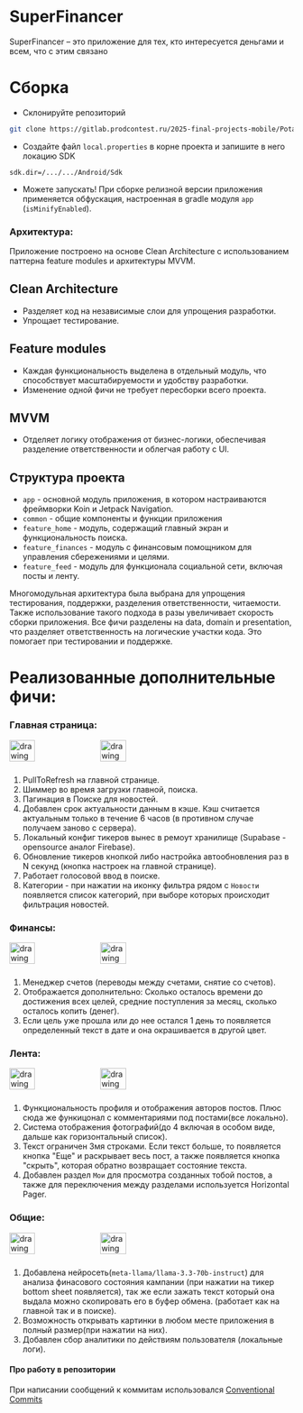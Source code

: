 # SuperFinancer
SuperFinancer – это приложение для тех, кто интересуется деньгами и всем, что с этим связано

# Сборка

- Склонируйте репозиторий

```bash
git clone https://gitlab.prodcontest.ru/2025-final-projects-mobile/PotaninPM.git
```
- Создайте файл `local.properties` в корне проекта и запишите в него локацию SDK

```properties
sdk.dir=/.../.../Android/Sdk
```

- Можете запускать!
При сборке релизной версии приложения применяется обфускация, настроенная в gradle модуля `app` (`isMinifyEnabled`).

### Архитектура:

Приложение построено на основе Clean Architecture с использованием паттерна feature modules и архитектуры MVVM.

## Clean Architecture

- Разделяет код на независимые слои для упрощения разработки.
- Упрощает тестирование.

## Feature modules

- Каждая функциональность выделена в отдельный модуль, что способствует масштабируемости и удобству разработки.
- Изменение одной фичи не требует пересборки всего проекта.

## MVVM

- Отделяет логику отображения от бизнес-логики, обеспечивая разделение ответственности и облегчая работу с UI.

## Структура проекта

- `app` -  основной модуль приложения, в котором настраиваются фреймворки Koin и Jetpack Navigation.
- `common` - общие компоненты и функции приложения
- `feature_home` - модуль, содержащий главный экран и функциональность поиска.
- `feature_finances` - модуль с финансовым помощником для управления сбережениями и целями.
- `feature_feed` - модуль для функционала социальной сети, включая посты и ленту.

Многомодульная архитектура была выбрана для упрощения тестирования, поддержки, разделения ответственности, читаемости. Также использование такого подхода в разы увеличивает скорость сборки приложения. Все фичи разделены на data, domain и presentation, что разделяет ответственность на логические участки кода. Это помогает при тестировании и поддержке.

# Реализованные дополнительные фичи:

### Главная страница:
<div style="display: flex; flex-wrap: wrap;">
    <img src="screenshots/home_screen_dark.png" alt="drawing" style="width: 30%; height: auto; margin-bottom: 10px;"/>
    <img src="screenshots/home_screen_light.png" alt="drawing" style="width: 30%; height: auto; margin-bottom: 10px; margin-left: 10px"/>
</div>

1. PullToRefresh на главной странице.
2. Шиммер во время загрузки главной, поиска.
3. Пагинация в Поиске для новостей.
4. Добавлен срок актуальности данным в кэше. Кэш считается актуальным только в течение 6 часов (в противном случае получаем заново с сервера).
5. Локальный конфиг тикеров вынес в ремоут хранилище (Supabase - opensource аналог Firebase).
6. Обновление тикеров кнопкой либо настройка автообновления раз в N секунд (кнопка настроек на главной странице).
7. Работает голосовой ввод в поиске.
8. Категории - при нажатии на иконку фильтра рядом с `Новости` появляется список категорий, при выборе которых происходит фильтрация новостей.
### Финансы:
<div style="display: flex; flex-wrap: wrap;">
    <img src="screenshots/finances_stat.png" alt="drawing" style="width: 30%; height: auto; margin-bottom: 10px;"/>
    <img src="screenshots/finances_operations.png" alt="drawing" style="width: 30%; height: auto; margin-bottom: 10px; margin-left: 10px; margin-left: 10px"/>
</div>

1. Менеджер счетов (переводы между счетами, снятие со счетов).
2. Отображается дополнительно: Сколько осталось времени до достижения всех целей, средние поступления за месяц, сколько осталось копить (денег).
3. Если цель уже прошла или до нее остался 1 день то появляется определенный текст в дате и она окрашивается в другой цвет.
### Лента:
<div style="display: flex; flex-wrap: wrap;">
    <img src="screenshots/posts_main.png" alt="drawing" style="width: 30%; height: auto; margin-bottom: 10px;"/>
    <img src="screenshots/post_comments.png" alt="drawing" style="width: 30%; height: auto; margin-bottom: 10px; margin-left: 10px"/>
</div>

1. Функциональность профиля и отображения авторов постов. Плюс сюда же функицонал с комментариями под постами(все локально).
2. Система отображения фотографий(до 4 включая в особом виде, дальше как горизонтальный список).
3. Текст ограничен 3мя строками. Если текст больше, то появляется кнопка "Еще" и раскрывает весь пост, а также появляется кнопка "скрыть", которая обратно возвращает состояние текста.
4. Добавлен раздел `Мои` для просмотра созданных тобой постов, а также для переключения между разделами используется Horizontal Pager.
### Общие:
<div style="display: flex; flex-wrap: wrap;">
    <img src="screenshots/ai_thinks.png" alt="drawing" style="width: 30%; height: auto; margin-bottom: 10px;"/>
    <img src="screenshots/big_image.png" alt="drawing" style="width: 30%; height: auto; margin-bottom: 10px; margin-left: 10px"/>
</div>

1. Добавлена нейросеть(`meta-llama/llama-3.3-70b-instruct`) для анализа финасового состояния кампании (при нажатии на тикер bottom sheet появляется), так же если зажать текст который она выдала можно скопировать его в буфер обмена. (работает как на главной так и в поиске).
2. Возможность открывать картинки в любом месте приложения в полный размер(при нажатии на них).
3. Добавлен сбор аналитики по действиям пользователя (локальные логи).

#### Про работу в репозитории

При написании сообщений к коммитам использовался [Conventional Commits](https://www.conventionalcommits.org/en/v1.0.0/)
